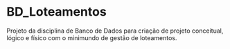 # BD_Loteamentos
Projeto da disciplina de Banco de Dados para criação de projeto conceitual, lógico e físico com o minimundo de gestão de loteamentos.
